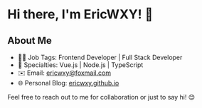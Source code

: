 # Hi there, I'm EricWXY! 👋

## About Me

- 👨‍💻 Job Tags: Frontend Developer | Full Stack Developer
- 🚀 Specialties: Vue.js | Node.js | TypeScript
- ✉️ Email: ericwxy@foxmail.com
- 🌐 Personal Blog: [ericwxy.github.io](https://ericwxy.github.io/)

<!--
## Languages and Tools

- Frontend: HTML | CSS | JavaScript | Vue.js | ...
- Backend: Node.js | Express.js | ...
- Database: MongoDB | MySQL | ...
- DevOps: Docker | Kubernetes | ...
- Tools: Git | VS Code | ...

## Projects

- 🌟 Project 1: [Project Name](link) - Brief description.
- 🌟 Project 2: [Project Name](link) - Brief description.
- 🌟 Project 3: [Project Name](link) - Brief description.
-->


Feel free to reach out to me for collaboration or just to say hi! 😊

